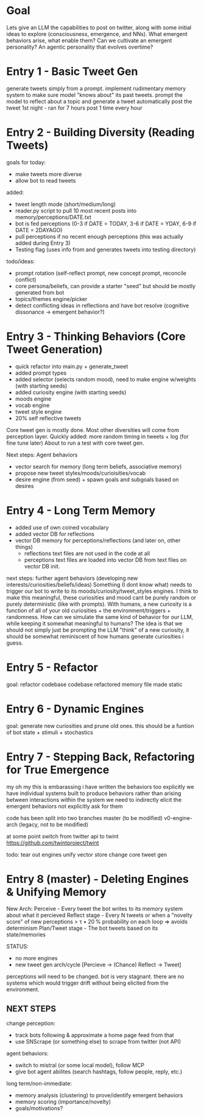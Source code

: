 # Goal
Lets give an LLM the capabilities to post on twitter, along with some initial ideas to explore (consciousness, emergence, and NNs).
What emergent behaviors arise, what enable them? Can we cultivate an emergent personality?
An agentic personality that evolves overtime?

# Entry 1 - Basic Tweet Gen
generate tweets simply from a prompt.
implement rudimentary memory system to make sure model "knows about" its past tweets.
prompt the model to reflect about a topic and generate a tweet
automatically post the tweet
1st night - ran for 7 hours post 1 time every hour

# Entry 2 - Building Diversity (Reading Tweets)
goals for today:
- make tweets more diverse
- allow bot to read tweets

added:
- tweet length mode (short/medium/long)
- reader.py script to pull 10 most recent posts into memory/perceptions/DATE.txt
- bot is fed perceptions (0-3 if DATE = TODAY, 3-6 if DATE = YDAY, 6-9 if DATE = 2DAYAGO)
- pull perceptions if no recent enough perceptions (this was actually added during Entry 3)
- Testing flag (uses info from and generates tweets into testing directory)

todo/ideas:
- prompt rotation (self-reflect prompt, new concept prompt, reconcile conflict)
- core persona/beliefs, can provide a starter "seed" but should be mostly generated from bot
- topics/themes engine/picker
- detect conflicting ideas in reflections and have bot resolve (cognitive dissonance -> emergent behavior?)

# Entry 3 - Thinking Behaviors (Core Tweet Generation)
- quick refactor into main.py + generate_tweet
- added prompt types
- added selector (selects random mood), need to make engine w/weights (with starting seeds)
- added curiosity engine (with starting seeds)
- moods engine
- vocab engine
- tweet style engine
- 20% self reflective tweets

Core tweet gen is mostly done. Most other diversities will come from perception layer.
Quickly added: more random timing in tweets + log (for fine tune later)
About to run a test with core tweet gen.

Next steps: Agent behaviors
- vector search for memory (long term beliefs, associative memory)
- propose new tweet styles/moods/curioisities/vocab
- desire engine (from seed) + spawn goals and subgoals based on desires

# Entry 4 - Long Term Memory
- added use of own coined vocabulary
- added vector DB for reflections
- vector DB memory for perceptions/reflections (and later on, other things)
    - reflections text files are not used in the code at all
    - perceptions text files are loaded into vector DB from text files on vector DB init.

next steps:
further agent behaviors (developing new interests/curiosities/beliefs/ideas)
Something (I dont know what) needs to trigger our bot to write to its moods/curiosity/tweet_styles engines. 
I think to make this meaningful, these curiosities and mood cant be purely random or purely deterministic (like with prompts). With humans, a new curiosity is a function of all of your old curiosities + the environment/triggers + randomness. How can we simulate the same kind of behavior for our LLM, while keeping it somewhat meaningful to humans? The idea is that we should not simply just be prompting the LLM "think" of a new curiosity, it should be somewhat reminiscent of how humans generate curiosities i guess.

# Entry 5 - Refactor
goal: refactor codebase
codebase refactored
memory file made static

# Entry 6 - Dynamic Engines
goal: generate new curiosities and prune old ones. this should be a funtion of bot state + stimuli + stochastics

# Entry 7 - Stepping Back, Refactoring for True Emergence
my oh my this is embarassing
i have written the behaviors too explicitly
we have individual systems built to produce behaviors
rather than arising between interactions within the system
we need to indirectly elicit the emergent behaviors
not explicitly ask for them

code has been split into two branches 
master (to be modified)
v0-engine-arch (legacy, not to be modified)

at some point switch from twitter api to twint
https://github.com/twintproject/twint

todo:
    tear out engines
    unify vector store
    change core tweet gen

# Entry 8 (master) - Deleting Engines & Unifying Memory
New Arch:
    Perceive - Every tweet the bot writes to its memory system about what it percieved
    Reflect stage - Every N tweets or when a "novelty score" of new perceptions > τ • 20 % probability on each loop ⇒ avoids determinism
    Plan/Tweet stage - The bot tweets based on its state/memories

STATUS:
- no more engines
- new tweet gen arch/cycle [Percieve -> (Chance) Reflect -> Tweet]

perceptions will need to be changed. bot is very stagnant. there are no systems which would trigger drift
without being elicited from the environment.

## NEXT STEPS
change perception:
- track bots following & approximate a home page feed from that
- use SNScrape (or something else) to scrape from twitter (not API)

agent behaviors:
- switch to mistral (or some local model), follow MCP
- give bot agent abilites (search hashtags, follow people, reply, etc.)

long term/non-immediate:
- memory analysis (clustering) to prove/identify emergent behaviors
- memory scoring (importance/novelty)
- goals/motivations?